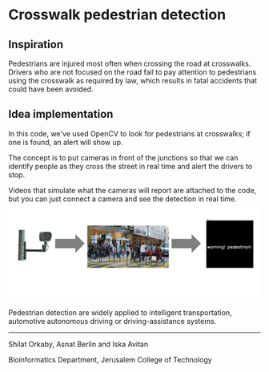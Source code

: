 # Crosswalk pedestrian detection

## Inspiration
Pedestrians are injured most often when crossing the road at crosswalks.
Drivers who are not focused on the road fail to pay attention to pedestrians using the crosswalk as required by law, which results in fatal accidents that could have been avoided.

## Idea implementation
In this code, we've used OpenCV to look for pedestrians at crosswalks; if one is found, an alert will show up. 

The concept is to put cameras in front of the junctions so that we can identify people as they cross the street in real time and alert the drivers to stop.

Videos that simulate what the cameras will report are attached to the code, but you can just connect a camera and see the detection in real time.
![](scheme.png)


Pedestrian detection are widely applied to  intelligent transportation, automotive autonomous driving or driving-assistance systems. 

***

Shilat Orkaby, Asnat Berlin and Iska Avitan

Bioinformatics Department, Jerusalem College of Technology


